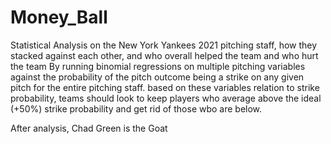 # Money_Ball
Statistical Analysis on the New York Yankees 2021 pitching staff, how they stacked against each other, and who overall helped the team and who hurt the team
By running binomial regressions on multiple pitching variables against the probability of the pitch outcome being a strike on any given pitch for the entire pitching staff. based on these variables relation to strike probability, teams should look to keep players who average above the ideal (+50%) strike probability and get rid of those wbo are below.

After analysis, Chad Green is the Goat
